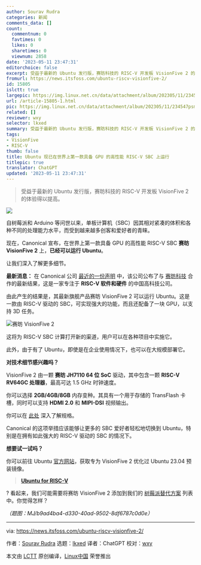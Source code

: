 ```yaml
---
author: Sourav Rudra
categories: 新闻
comments_data: []
count:
  commentnum: 0
  favtimes: 0
  likes: 0
  sharetimes: 0
  viewnum: 2858
date: '2023-05-11 23:47:31'
editorchoice: false
excerpt: 受益于最新的 Ubuntu 发行版，赛昉科技的 RISC-V 开发板 VisionFive 2 的体验得以提高。
fromurl: https://news.itsfoss.com/ubuntu-riscv-visionfive-2/
id: 15805
islctt: true
largepic: https://img.linux.net.cn/data/attachment/album/202305/11/234547psmor78hy78bssju.jpg
url: /article-15805-1.html
pic: https://img.linux.net.cn/data/attachment/album/202305/11/234547psmor78hy78bssju.jpg.thumb.jpg
related: []
reviewer: wxy
selector: lkxed
summary: 受益于最新的 Ubuntu 发行版，赛昉科技的 RISC-V 开发板 VisionFive 2 的体验得以提高。
tags:
- VisionFive
- RISC-V
thumb: false
title: Ubuntu 现已在世界上第一款具备 GPU 的高性能 RISC-V SBC 上运行
titlepic: true
translator: ChatGPT
updated: '2023-05-11 23:47:31'
---
```



> 
> 受益于最新的 Ubuntu 发行版，赛昉科技的 RISC-V 开发板 VisionFive 2 的体验得以提高。
> 
> 
> 


![](https://img.linux.net.cn/data/attachment/album/202305/11/234547psmor78hy78bssju.jpg)


自树莓派和 Arduino 等问世以来，单板计算机（SBC）因其相对紧凑的体积和各种不同的处理能力水平，而受到越来越多创客和爱好者的青睐。


现在，Canonical 宣布，在世界上第一款具备 GPU 的高性能 RISC-V SBC **赛昉 VisionFive 2** 上，**已经可以运行 Ubuntu**。


让我们深入了解更多细节。


**最新消息：** 在 Canonical 公司 [最近的一份声明](https://ubuntu.com//blog/canonical-enables-ubuntu-on-starfive-visionfive2-risc-v-board?ref=news.itsfoss.com) 中，该公司公布了与 [赛昉科技](https://www.starfivetech.com/en?ref=news.itsfoss.com) 合作的最新结果，这是一家专注于 **RISC-V 软件和硬件** 的中国高科技公司。


由此产生的结果是，其最新旗舰产品赛昉 VisionFive 2 可以运行 Ubuntu。这是一款由 RISC-V 驱动的 SBC，可实现强大的功能，而且还配备了一块 GPU，以支持 3D 任务。


![赛昉 VisionFive 2](https://img.linux.net.cn/data/attachment/album/202305/11/234732hnzqkqnbn36qzsd8.png)


这将为 RISC-V SBC 计算打开新的渠道，用户可以在各种项目中实施它。


此外，由于有了 Ubuntu，即使是在企业使用情况下，也可以在大规模部署它。


**对技术细节感兴趣吗？**


VisionFive 2 由一颗 **赛昉 JH7110 64 位 SoC** 驱动，其中包含一颗 **RISC-V RV64GC 处理器**，最高可达 1.5 GHz 时钟速度。


你可以选择 **2GB/4GB/8GB** 内存变种。其具有一个用于存储的 TransFlash 卡槽，同时可以支持 **HDMI 2.0** 和 **MIPI-DSI** 视频输出。


你可以在 [此处](https://www.starfivetech.com/en/site/boards?ref=news.itsfoss.com) 深入了解规格。


Canonical 的这项举措应该能够让更多的 SBC 爱好者轻松地切换到 Ubuntu，特别是在拥有如此强大的 RISC-V 驱动的 SBC 的情况下。


**想要试一试吗？**


你可以前往 Ubuntu [官方网站](https://ubuntu.com/download/risc-v?ref=news.itsfoss.com)，获取专为 VisionFive 2 优化过 Ubuntu 23.04 预装镜像。



> 
> **[Ubuntu for RISC-V](https://ubuntu.com/download/risc-v?ref=news.itsfoss.com)**
> 
> 
> 


? 看起来，我们可能需要将赛昉 VisionFive 2 添加到我们的 [树莓派替代方案](https://itsfoss.com/raspberry-pi-alternatives/?ref=news.itsfoss.com) 列表中。你觉得怎样？


*（题图：MJ/b9ad4ba4-d330-40ad-9502-8df6787c0d0e）*




---


via: <https://news.itsfoss.com/ubuntu-riscv-visionfive-2/>


作者：[Sourav Rudra](https://news.itsfoss.com/author/sourav/) 选题：[lkxed](https://github.com/lkxed/) 译者：ChatGPT 校对：[wxy](https://github.com/wxy)


本文由 [LCTT](https://github.com/LCTT/TranslateProject) 原创编译，[Linux中国](https://linux.cn/) 荣誉推出